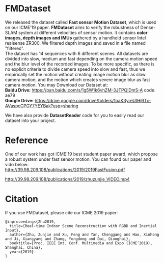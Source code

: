 # FMDataset
We released the dataset called **Fast sensor Motion Dataset**, which is used on our ICME'19 paper. **FMDataset** aims to verify the robustness of Dense-SLAM system at different velocities of sensor motion. 
It contains **color images, depth images and IMUs** gathered by a handheld sensor Intel realsense ZR300. We filtered depth images and saved in a file named "filtered".  
The dataset has 14 sequences with 6 different scenes. All datasets are divided into slow, medium and fast depending on the camera motion speed and the blur level of the recorded images. To be more specific, as there is no explicit criteria to divide camera speed into slow and fast, thus we empirically set the motion without creating image motion blur as slow camera motion, and the motion which creates severe image blur as fast camera motion.
You may Download our Dataset at:  
**Baidu Drive:** https://pan.baidu.com/s/1g5W1k6vhZM-3JTPQIDmS-A  code: ae79  
**Google Drive:** https://drive.google.com/drive/folders/1oaK3yreUtHjRTx-AVaspcCPGY7YEYBak?usp=sharing

We have also provide **DatasetReader** code for you to easily read our dataset into your project.

# Reference
One of our work has got ICME'19 best student paper award, which propose a robust system under fast sensor motion. You can found our paper and vido below:  
http://39.98.209.108/publications/2019/2019FastFusion.pdf 

http://39.98.209.108/publications/2019/zhuzunjie_VIDEO.mp4

# Citation
If you use FMDataset, please cite our ICME 2019 paper:
```
@inproceedings{Zhu2019,
  title={Real-time Indoor Scene Reconstruction with RGBD and Inertial Input},
  author={Zhu, Zunjie and Xu, Feng and Yan, Chenggang and Hao, Xinhong and Ji, Xiangyang and Zhang, Yongdong and Dai, Qionghai},
  booktitle={Proc. IEEE Int. Conf. Multimedia and Expo (ICME’2019), Shanghai, China},
  year={2019}
}
```
